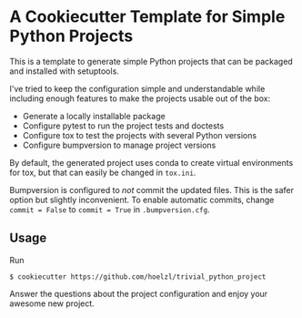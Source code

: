 # A Cookiecutter Template for Simple Python Projects

This is a template to generate simple Python projects that can be packaged and
installed with setuptools.

I've tried to keep the configuration simple and understandable while including
enough features to make the projects usable out of the box:

- Generate a locally installable package
- Configure pytest to run the project tests and doctests
- Configure tox to test the projects with several Python versions
- Configure bumpversion to manage project versions

By default, the generated project uses conda to create virtual environments for
tox, but that can easily be changed in `tox.ini`.

Bumpversion is configured to *not* commit the updated files. This is the safer
option but slightly inconvenient. To enable automatic commits, change
`commit = False` to `commit = True` in `.bumpversion.cfg`.

## Usage

Run

```shell script
$ cookiecutter https://github.com/hoelzl/trivial_python_project
```

Answer the questions about the project configuration and enjoy your awesome new
project.
